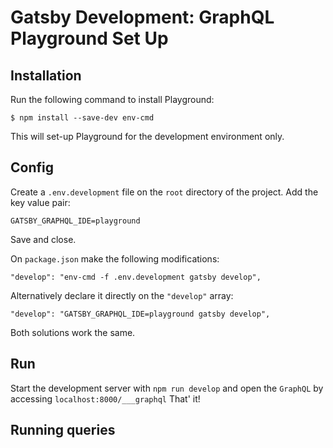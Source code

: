 # Gatsby Development: GraphQL Playground Set Up

## Installation

Run the following command to install Playground:
```
$ npm install --save-dev env-cmd
```
This will set-up Playground for the development environment only.

## Config

Create a `.env.development` file on the `root` directory of the project. Add the key value pair:
```
GATSBY_GRAPHQL_IDE=playground
```
Save and close.


On `package.json` make the following modifications:
```
"develop": "env-cmd -f .env.development gatsby develop",
```
Alternatively declare it directly on the `"develop"` array:
```
"develop": "GATSBY_GRAPHQL_IDE=playground gatsby develop",
```
Both solutions work the same.

## Run
Start the development server with `npm run develop` and open the `GraphQL` by accessing `localhost:8000/___graphql`
That' it!

## Running queries
